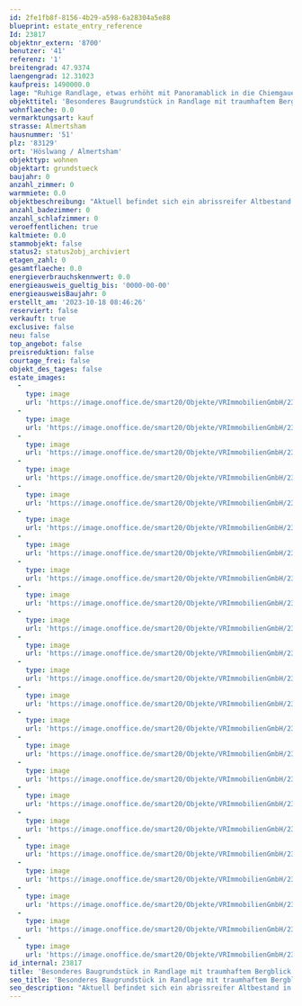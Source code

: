 ```yaml
---
id: 2fe1fb8f-8156-4b29-a598-6a28304a5e88
blueprint: estate_entry_reference
Id: 23817
objektnr_extern: '8700'
benutzer: '41'
referenz: '1'
breitengrad: 47.9374
laengengrad: 12.31023
kaufpreis: 1490000.0
lage: "Ruhige Randlage, etwas erhöht mit Panoramablick in die Chiemgauer Berge!\r\n\r\nAlmertsham gehört zur Gemeinde Höslwang und ist umgeben von wunderschönen Seen. Den Chiemsee erreichen Sie in nur 15 Minuten mit dem Auto. \r\n\r\nDer Ort Höslwang liegt 2 km entfernt. Hier finden Sie Kindergärten, Schulen, Ärzte, ein Lebensmittelgeschäft und Apotheke sowie mehrere Bushaltestellen. Zudem bietet Höslwang mit seinem Sportverein (Fußball, Tennis, Turnen etc.) ein Freizeitangebot für Jung und Alt.\r\n\r\nDas Naturschutzgebiet Eggstätter-Hemhofer-Seenplatte zählt zu den ältesten Naturschutzgebieten Bayerns und ist in wenigen Minuten zu erreichen. \r\n\r\nDer 5 km entfernte Ort Bad Endorf bietet neben weiteren Einkaufsmöglichkeiten einen Bahnhof mit Anschluss nach München und Salzburg und ist dadurch auch für Berufspendler bestens geeignet."
objekttitel: 'Besonderes Baugrundstück in Randlage mit traumhaftem Bergblick!'
wohnflaeche: 0.0
vermarktungsart: kauf
strasse: Almertsham
hausnummer: '51'
plz: '83129'
ort: 'Höslwang / Almertsham'
objekttyp: wohnen
objektart: grundstueck
baujahr: 0
anzahl_zimmer: 0
warmmiete: 0.0
objektbeschreibung: "Aktuell befindet sich ein abrissreifer Altbestand in Form eines Bauernhauses (nicht unterkellert) und einer Garage auf dem Grundstück. \r\n\r\nEine mögliche Bebauung richtet sich aktuell nach dem vorhandenen Bebauungsplan.\r\n\r\nDieser sieht hierbei eine Grundflächenzahl von 0,2 und eine Geschossflächenzahl von 0,4 vor. Die maximale Wandhöhe (Oberkante Kellerrohdecke bis Schnittpunkt Dach/Wand außen) beträgt 6 m.\r\nEs ist ein Baufenster von ca. 400 m² für die Wohnbebauung und ca. 160 m² für ein Nebengebäude vorgegeben.\r\n\r\nDas Grundstück ist voll erschlossen, Beiträge für die Kanal- und Wasserleitungsherstellung wurden für den Altbestand bereits entrichtet.\r\nInformationen zu Anschlussbeiträgen nach KAG und gemeindlicher Satzung erteilt das zuständige Bauamt der Gemeinde Höslwang (VG Halfing).\r\n\r\nOptional kann hier noch eine Grünfläche von ca. 1 ha, direkt angrenzend an das Baugrundstück, erworben werden!"
anzahl_badezimmer: 0
anzahl_schlafzimmer: 0
veroeffentlichen: true
kaltmiete: 0.0
stammobjekt: false
status2: status2obj_archiviert
etagen_zahl: 0
gesamtflaeche: 0.0
energieverbrauchskennwert: 0.0
energieausweis_gueltig_bis: '0000-00-00'
energieausweisBaujahr: 0
erstellt_am: '2023-10-18 08:46:26'
reserviert: false
verkauft: true
exclusive: false
neu: false
top_angebot: false
preisreduktion: false
courtage_frei: false
objekt_des_tages: false
estate_images:
  -
    type: image
    url: 'https://image.onoffice.de/smart20/Objekte/VRImmobilienGmbH/23817/09d026df-b8da-4260-ad69-97e9bb443ac9.jpg'
  -
    type: image
    url: 'https://image.onoffice.de/smart20/Objekte/VRImmobilienGmbH/23817/4920683e-e3dd-458e-80f5-3e768227c879.jpg'
  -
    type: image
    url: 'https://image.onoffice.de/smart20/Objekte/VRImmobilienGmbH/23817/0ce15363-25af-4aca-b64b-3c2a8d9f9ef5.jpg'
  -
    type: image
    url: 'https://image.onoffice.de/smart20/Objekte/VRImmobilienGmbH/23817/baa03d7b-a0e2-4ae5-8110-1361e5246577.jpg'
  -
    type: image
    url: 'https://image.onoffice.de/smart20/Objekte/VRImmobilienGmbH/23817/0763d3b6-e01d-42b8-9727-e9a1827bfafd.jpg'
  -
    type: image
    url: 'https://image.onoffice.de/smart20/Objekte/VRImmobilienGmbH/23817/e643c13f-f1e0-4bf7-bde7-ee1d0f9cea07.jpg'
  -
    type: image
    url: 'https://image.onoffice.de/smart20/Objekte/VRImmobilienGmbH/23817/7ef4fcb7-79d1-4cac-b065-4623368378d7.jpg'
  -
    type: image
    url: 'https://image.onoffice.de/smart20/Objekte/VRImmobilienGmbH/23817/1d0a418a-9a59-4cf1-8a37-2fa0f0a62bc1.jpg'
  -
    type: image
    url: 'https://image.onoffice.de/smart20/Objekte/VRImmobilienGmbH/23817/40bbc0d1-b633-4afb-99b7-6f2119ada2f2.jpg'
  -
    type: image
    url: 'https://image.onoffice.de/smart20/Objekte/VRImmobilienGmbH/23817/013144e0-1351-4016-b380-2b188671de1d.jpg'
  -
    type: image
    url: 'https://image.onoffice.de/smart20/Objekte/VRImmobilienGmbH/23817/0cc70557-26d2-429e-b52a-696d2072f63c.jpg'
  -
    type: image
    url: 'https://image.onoffice.de/smart20/Objekte/VRImmobilienGmbH/23817/85b2fdeb-4f62-4a46-9900-ea82af446ea3.jpg'
  -
    type: image
    url: 'https://image.onoffice.de/smart20/Objekte/VRImmobilienGmbH/23817/c00d9a5b-a734-4bf8-afbe-8119cf283a8a.jpg'
  -
    type: image
    url: 'https://image.onoffice.de/smart20/Objekte/VRImmobilienGmbH/23817/53412912-0fd3-4b01-b071-bcabf2a04feb.jpg'
  -
    type: image
    url: 'https://image.onoffice.de/smart20/Objekte/VRImmobilienGmbH/23817/ab501070-7ff9-4436-b063-033b0aa6ce9c.jpg'
  -
    type: image
    url: 'https://image.onoffice.de/smart20/Objekte/VRImmobilienGmbH/23817/4dc446bd-a344-40a9-96b8-e523f0403370.jpg'
  -
    type: image
    url: 'https://image.onoffice.de/smart20/Objekte/VRImmobilienGmbH/23817/d3f3b8b9-bdfe-46df-bddd-e4b492225ca5.jpg'
  -
    type: image
    url: 'https://image.onoffice.de/smart20/Objekte/VRImmobilienGmbH/23817/fd287d84-423b-4671-88fb-3aaa70bcfd8c.jpg'
  -
    type: image
    url: 'https://image.onoffice.de/smart20/Objekte/VRImmobilienGmbH/23817/2c23b91f-71d2-4521-9bd0-0a2217dd57bd.jpg'
  -
    type: image
    url: 'https://image.onoffice.de/smart20/Objekte/VRImmobilienGmbH/23817/e206e160-1ab3-4efb-9662-b9a0adc6a730.jpg'
  -
    type: image
    url: 'https://image.onoffice.de/smart20/Objekte/VRImmobilienGmbH/23817/192d0d0d-f028-45b0-86d1-98ba08b0706d.jpg'
  -
    type: image
    url: 'https://image.onoffice.de/smart20/Objekte/VRImmobilienGmbH/23817/cc6b64ff-afe5-48c6-8ba6-6d79cce592f6.jpg'
  -
    type: image
    url: 'https://image.onoffice.de/smart20/Objekte/VRImmobilienGmbH/23817/06bd0b4d-b92a-471d-9a07-00184176c455.jpg'
id_internal: 23817
title: 'Besonderes Baugrundstück in Randlage mit traumhaftem Bergblick!'
seo_title: 'Besonderes Baugrundstück in Randlage mit traumhaftem Bergblick!'
seo_description: "Aktuell befindet sich ein abrissreifer Altbestand in Form eines Bauernhauses (nicht unterkellert) und einer Garage auf dem Grundstück. \r\n\r\nEine mögliche Bebau"
---
```

